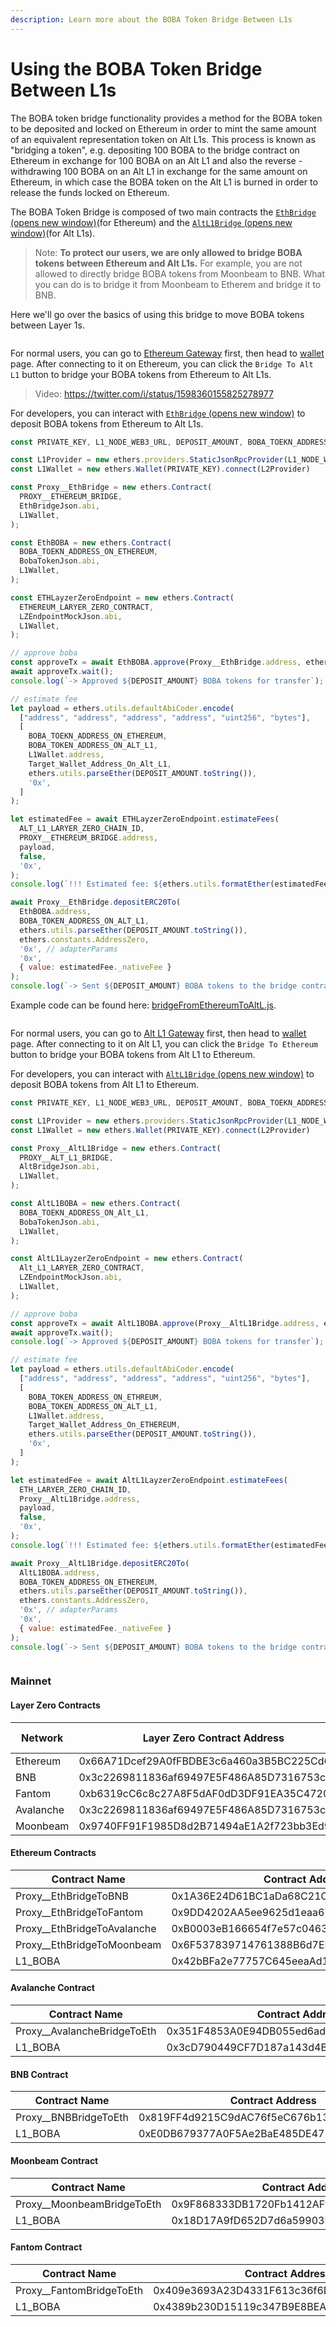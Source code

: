 ```yaml
---
description: Learn more about the BOBA Token Bridge Between L1s
---
```


# Using the BOBA Token Bridge Between L1s

The BOBA token bridge functionality provides a method for the BOBA token to be deposited and locked on Ethereum in order to mint the same amount of an equivalent representation token on Alt L1s. This process is known as "bridging a token", e.g. depositing 100 BOBA to the bridge contract on Ethereum in exchange for 100 BOBA on an Alt L1 and also the reverse - withdrawing 100 BOBA on an Alt L1 in exchange for the same amount on Ethereum, in which case the BOBA token on the Alt L1 is burned in order to release the funds locked on Ethereum.

The BOBA Token Bridge is composed of two main contracts the [`EthBridge` (opens new window)](https://github.com/bobanetwork/boba/blob/develop/packages/boba/contracts/contracts/lzTokenBridge/EthBridge.sol)(for Ethereum) and the [`AltL1Bridge` (opens new window)](https://github.com/bobanetwork/boba/blob/develop/packages/boba/contracts/contracts/lzTokenBridge/AltL1Bridge.sol)(for Alt L1s).

> Note: **To protect our users, we are only allowed to bridge BOBA tokens between Ethereum and Alt L1s.** For example, you are not allowed to directly bridge BOBA tokens from Moonbeam to BNB. What you can do is to bridge it from Moonbeam to Etherem and bridge it to BNB.

Here we'll go over the basics of using this bridge to move BOBA tokens between Layer 1s.



<figure><img src="../../../.gitbook/assets/Artboard 1 (19).png" alt=""><figcaption></figcaption></figure>

For normal users, you can go to [Ethereum Gateway](https://gateway.boba.network) first, then head to [wallet](https://gateway.boba.network/wallet) page. After connecting to it on Ethereum, you can click the `Bridge To Alt L1` button to bridge your BOBA tokens from Ethereum to Alt L1s.

> Video: https://twitter.com/i/status/1598360155825278977

For developers, you can interact with [`EthBridge` (opens new window)](https://github.com/bobanetwork/boba/blob/develop/packages/boba/contracts/contracts/lzTokenBridge/EthBridge.sol) to deposit BOBA tokens from Ethereum to Alt L1s.

```javascript
const PRIVATE_KEY, L1_NODE_WEB3_URL, DEPOSIT_AMOUNT, BOBA_TOEKN_ADDRESS_ON_ETHEREUM, BOBA_TOKEN_ADDRESS_ON_ALT_L1, ALT_L1_LARYER_ZERO_CHAIN_ID, ETHEREUM_LARYER_ZERO_CONTRACT, PROXY__ETHEREUM_BRIDGE

const L1Provider = new ethers.providers.StaticJsonRpcProvider(L1_NODE_WEB3_URL)
const L1Wallet = new ethers.Wallet(PRIVATE_KEY).connect(L2Provider)

const Proxy__EthBridge = new ethers.Contract(
  PROXY__ETHEREUM_BRIDGE,
  EthBridgeJson.abi,
  L1Wallet,
);

const EthBOBA = new ethers.Contract(
  BOBA_TOEKN_ADDRESS_ON_ETHEREUM,
  BobaTokenJson.abi,
  L1Wallet,
);

const ETHLayzerZeroEndpoint = new ethers.Contract(
  ETHEREUM_LARYER_ZERO_CONTRACT,
  LZEndpointMockJson.abi,
  L1Wallet,
);

// approve boba
const approveTx = await EthBOBA.approve(Proxy__EthBridge.address, ethers.utils.parseEther(DEPOSIT_AMOUNT));
await approveTx.wait();
console.log(`-> Approved ${DEPOSIT_AMOUNT} BOBA tokens for transfer`);

// estimate fee
let payload = ethers.utils.defaultAbiCoder.encode(
  ["address", "address", "address", "address", "uint256", "bytes"],
  [
    BOBA_TOEKN_ADDRESS_ON_ETHEREUM,
    BOBA_TOKEN_ADDRESS_ON_ALT_L1,
    L1Wallet.address,
    Target_Wallet_Address_On_Alt_L1,
    ethers.utils.parseEther(DEPOSIT_AMOUNT.toString()),
    '0x',
  ]
);

let estimatedFee = await ETHLayzerZeroEndpoint.estimateFees(
  ALT_L1_LARYER_ZERO_CHAIN_ID,
  PROXY__ETHEREUM_BRIDGE.address,
  payload,
  false,
  '0x',
);
console.log(`!!! Estimated fee: ${ethers.utils.formatEther(estimatedFee._nativeFee)}!!!`);

await Proxy__EthBridge.depositERC20To(
  EthBOBA.address,
  BOBA_TOKEN_ADDRESS_ON_ALT_L1,
  ethers.utils.parseEther(DEPOSIT_AMOUNT.toString()),
  ethers.constants.AddressZero,
  '0x', // adapterParams
  '0x',
  { value: estimatedFee._nativeFee }
);
console.log(`-> Sent ${DEPOSIT_AMOUNT} BOBA tokens to the bridge contract....`);
```

Example code can be found here: [bridgeFromEthereumToAltL.js](https://github.com/bobanetwork/boba-cross-chain-bridges/blob/main/scripts/bridgeFromEthereumToAltL1.js).



<figure><img src="../../../.gitbook/assets/Artboard 2 (19).png" alt=""><figcaption></figcaption></figure>

For normal users, you can go to [Alt L1 Gateway](https:/gateway.\[CHAIN\_NAME].boba.network) first, then head to [wallet](https:/gateway.\[CHAIN\_NAME].boba.network/wallet/) page. After connecting to it on Alt L1, you can click the `Bridge To Ethereum` button to bridge your BOBA tokens from Alt L1 to Ethereum.

For developers, you can interact with [`AltL1Bridge` (opens new window)](https://github.com/bobanetwork/boba/blob/develop/packages/boba/contracts/contracts/lzTokenBridge/AltL1Bridge.sol) to deposit BOBA tokens from Alt L1 to Ethereum.

```javascript
const PRIVATE_KEY, L1_NODE_WEB3_URL, DEPOSIT_AMOUNT, BOBA_TOEKN_ADDRESS_ON_ETHEREUM, BOBA_TOKEN_ADDRESS_ON_ALT_L1, ETH_LARYER_ZERO_CHAIN_ID, Alt_L1_LARYER_ZERO_CONTRACT, PROXY__ALT_L1_BRIDGE

const L1Provider = new ethers.providers.StaticJsonRpcProvider(L1_NODE_WEB3_URL)
const L1Wallet = new ethers.Wallet(PRIVATE_KEY).connect(L2Provider)

const Proxy__AltL1Bridge = new ethers.Contract(
  PROXY__ALT_L1_BRIDGE,
  AltBridgeJson.abi,
  L1Wallet,
);

const AltL1BOBA = new ethers.Contract(
  BOBA_TOEKN_ADDRESS_ON_Alt_L1,
  BobaTokenJson.abi,
  L1Wallet,
);

const AltL1LayzerZeroEndpoint = new ethers.Contract(
  Alt_L1_LARYER_ZERO_CONTRACT,
  LZEndpointMockJson.abi,
  L1Wallet,
);

// approve boba
const approveTx = await AltL1BOBA.approve(Proxy__AltL1Bridge.address, ethers.utils.parseEther(DEPOSIT_AMOUNT));
await approveTx.wait();
console.log(`-> Approved ${DEPOSIT_AMOUNT} BOBA tokens for transfer`);

// estimate fee
let payload = ethers.utils.defaultAbiCoder.encode(
  ["address", "address", "address", "address", "uint256", "bytes"],
  [
    BOBA_TOKEN_ADDRESS_ON_ETHREUM,
    BOBA_TOKEN_ADDRESS_ON_ALT_L1,
    L1Wallet.address,
    Target_Wallet_Address_On_ETHEREUM,
    ethers.utils.parseEther(DEPOSIT_AMOUNT.toString()),
    '0x',
  ]
);

let estimatedFee = await AltL1LayzerZeroEndpoint.estimateFees(
  ETH_LARYER_ZERO_CHAIN_ID,
  Proxy__AltL1Bridge.address,
  payload,
  false,
  '0x',
);
console.log(`!!! Estimated fee: ${ethers.utils.formatEther(estimatedFee._nativeFee)}!!!`);

await Proxy__AltL1Bridge.depositERC20To(
  AltL1BOBA.address,
  BOBA_TOKEN_ADDRESS_ON_ETHEREUM,
  ethers.utils.parseEther(DEPOSIT_AMOUNT.toString()),
  ethers.constants.AddressZero,
  '0x', // adapterParams
  '0x',
  { value: estimatedFee._nativeFee }
);
console.log(`-> Sent ${DEPOSIT_AMOUNT} BOBA tokens to the bridge contract....`);
```



<figure><img src="../../../.gitbook/assets/Artboard 3 (15).png" alt=""><figcaption></figcaption></figure>

### Mainnet

#### Layer Zero Contracts

| Network   | Layer Zero Contract Address                | Chain ID |
| --------- | ------------------------------------------ | -------- |
| Ethereum  | 0x66A71Dcef29A0fFBDBE3c6a460a3B5BC225Cd675 | 101      |
| BNB       | 0x3c2269811836af69497E5F486A85D7316753cf62 | 102      |
| Fantom    | 0xb6319cC6c8c27A8F5dAF0dD3DF91EA35C4720dd7 | 112      |
| Avalanche | 0x3c2269811836af69497E5F486A85D7316753cf62 | 106      |
| Moonbeam  | 0x9740FF91F1985D8d2B71494aE1A2f723bb3Ed9E4 | 126      |

#### Ethereum Contracts

| Contract Name                 | Contract Address                           |
| ----------------------------- | ------------------------------------------ |
| Proxy\_\_EthBridgeToBNB       | 0x1A36E24D61BC1aDa68C21C2Da1aD53EaB8E03e55 |
| Proxy\_\_EthBridgeToFantom    | 0x9DD4202AA5ee9625d1eaa671E2294014dd434E7E |
| Proxy\_\_EthBridgeToAvalanche | 0xB0003eB166654f7e57c0463F8D1a438eB238c490 |
| Proxy\_\_EthBridgeToMoonbeam  | 0x6F537839714761388B6d7ED61Bc09579d5dA2F41 |
| L1\_BOBA                      | 0x42bBFa2e77757C645eeaAd1655E0911a7553Efbc |

#### Avalanche Contract

| Contract Name                 | Contract Address                           |
| ----------------------------- | ------------------------------------------ |
| Proxy\_\_AvalancheBridgeToEth | 0x351F4853A0E94DB055ed6ad5DF1b3590791c1F71 |
| L1\_BOBA                      | 0x3cD790449CF7D187a143d4Bd7F4654d4f2403e02 |

#### BNB Contract

| Contract Name           | Contract Address                           |
| ----------------------- | ------------------------------------------ |
| Proxy\_\_BNBBridgeToEth | 0x819FF4d9215C9dAC76f5eC676b1355973157eBBa |
| L1\_BOBA                | 0xE0DB679377A0F5Ae2BaE485DE475c9e1d8A4607D |

#### Moonbeam Contract

| Contract Name                | Contract Address                           |
| ---------------------------- | ------------------------------------------ |
| Proxy\_\_MoonbeamBridgeToEth | 0x9F868333DB1720Fb1412AFfb1AeF47e8C6cFc8c3 |
| L1\_BOBA                     | 0x18D17A9fD652D7d6a59903E23792ab97F832Ed6C |

#### Fantom Contract

| Contract Name              | Contract Address                           |
| -------------------------- | ------------------------------------------ |
| Proxy\_\_FantomBridgeToEth | 0x409e3693A23D4331F613c36f6D5f439a5b9834e8 |
| L1\_BOBA                   | 0x4389b230D15119c347B9E8BEA6d930A21aaDF6BA |
